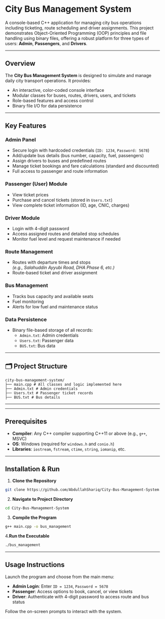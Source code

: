 #  City Bus Management System

A console-based C++ application for managing city bus operations including ticketing, route scheduling and driver assignments. This project demonstrates Object-Oriented Programming (OOP) principles and file handling using binary files, offering a robust platform for three types of users: **Admin**, **Passengers**, and **Drivers**.

---

##  Overview

The **City Bus Management System** is designed to simulate and manage daily city transport operations. It provides:

- An interactive, color-coded console interface  
- Modular classes for buses, routes, drivers, users, and tickets  
- Role-based features and access control  
- Binary file I/O for data persistence  

---

##  Key Features

###  Admin Panel
- Secure login with hardcoded credentials (`ID: 1234`, `Password: 5678`)
- Add/update bus details (bus number, capacity, fuel, passengers)
- Assign drivers to buses and predefined routes
- Manage ticket bookings and fare calculations (standard and discounted)
- Full access to passenger and route information

###  Passenger (User) Module
- View ticket prices 
- Purchase and cancel tickets (stored in `Users.txt`)
- View complete ticket information (ID, age, CNIC, charges)

###  Driver Module
- Login with 4-digit password
- Access assigned routes and detailed stop schedules
- Monitor fuel level and request maintenance if needed

###  Route Management
- Routes with departure times and stops  
  *(e.g., Salahuddin Ayyubi Road, DHA Phase 6, etc.)*
- Route-based ticket and driver assignment

###  Bus Management
- Tracks bus capacity and available seats
- Fuel monitoring
- Alerts for low fuel and maintenance status

###  Data Persistence
- Binary file-based storage of all records:
  - `Admin.txt`: Admin credentials
  - `Users.txt`: Passenger data
  - `BUS.txt`: Bus data

---

## 🗂️ Project Structure
```
city-bus-management-system/
├── main.cpp # All classes and logic implemented here
├── Admin.txt # Admin credentials
├── Users.txt # Passenger ticket records
├── BUS.txt # Bus details
```

---


---

##  Prerequisites

- **Compiler**: Any C++ compiler supporting C++11 or above (e.g., `g++`, MSVC)  
- **OS**: Windows (required for `windows.h` and `conio.h`)  
- **Libraries**: `iostream`, `fstream`, `ctime`, `string`, `iomanip`, etc.

---

##  Installation & Run

1. **Clone the Repository**
```bash
git clone https://github.com/AbdullahShariq/City-Bus-Management-System.git
```
2. **Navigate to Project Directory**
```bash
cd City-Bus-Management-System
```
3. **Compile the Program**
```bash
g++ main.cpp -o bus_management
```
4.**Run the Executable**
```bash
./bus_management
```

---

##  Usage Instructions

Launch the program and choose from the main menu:

- **Admin Login**: Enter `ID = 1234`, `Password = 5678`
- **Passenger**: Access options to book, cancel, or view tickets
- **Driver**: Authenticate with 4-digit password to access route and bus status

Follow the on-screen prompts to interact with the system.



